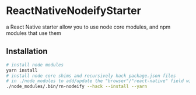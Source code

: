 # ReactNativeNodeifyStarter
a React Native starter allow you to use node core modules, and npm modules that use them

## Installation

  ```sh
  # install node modules
  yarn install
  # install node core shims and recursively hack package.json files
  # in ./node_modules to add/update the "browser"/"react-native" field with relevant mappings
  ./node_modules/.bin/rn-nodeify --hack --install --yarn
  ```
